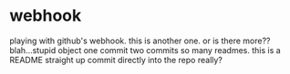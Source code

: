webhook
=======

playing with github's webhook.
this is another one.
or is there more??
blah...stupid object
one commit
two commits
so many readmes.
this is a README
straight up commit directly into the repo
really?
